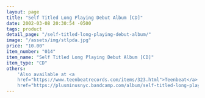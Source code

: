 ```yaml
---
layout: page
title: "Self Titled Long Playing Debut Album [CD]"
date: 2002-03-08 20:30:54 -0500
tags: product
detail_page: "/self-titled-long-playing-debut-album/"
image: "/assets/img/stlpda.jpg"
price: "10.00"
item_number: "014"
item_name: "Self Titled Long Playing Debut Album [CD]"
item_type: "CD"
others:
    'Also available at <a
    href="https://www.teenbeatrecords.com/items/323.html">Teenbeat</a> and <a
    href="https://plusminusnyc.bandcamp.com/album/self-titled-long-playing-debut-album">Bandcamp</a>'
---
```

